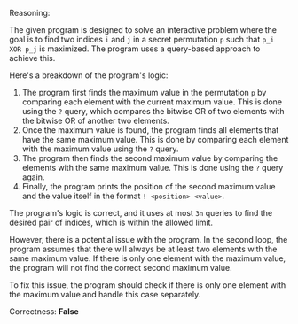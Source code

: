 Reasoning:

The given program is designed to solve an interactive problem where the goal is to find two indices `i` and `j` in a secret permutation `p` such that `p_i XOR p_j` is maximized. The program uses a query-based approach to achieve this.

Here's a breakdown of the program's logic:

1.  The program first finds the maximum value in the permutation `p` by comparing each element with the current maximum value. This is done using the `?` query, which compares the bitwise OR of two elements with the bitwise OR of another two elements.
2.  Once the maximum value is found, the program finds all elements that have the same maximum value. This is done by comparing each element with the maximum value using the `?` query.
3.  The program then finds the second maximum value by comparing the elements with the same maximum value. This is done using the `?` query again.
4.  Finally, the program prints the position of the second maximum value and the value itself in the format `! <position> <value>`.

The program's logic is correct, and it uses at most `3n` queries to find the desired pair of indices, which is within the allowed limit.

However, there is a potential issue with the program. In the second loop, the program assumes that there will always be at least two elements with the same maximum value. If there is only one element with the maximum value, the program will not find the correct second maximum value.

To fix this issue, the program should check if there is only one element with the maximum value and handle this case separately.

Correctness: **False**
